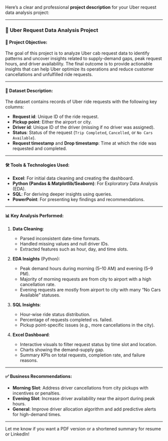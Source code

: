 Here’s a clear and professional **project description** for your Uber request data analysis project:

---

### 🚖 **Uber Request Data Analysis Project**

#### 📌 **Project Objective:**

The goal of this project is to analyze Uber cab request data to identify patterns and uncover insights related to supply-demand gaps, peak request hours, and driver availability. The final outcome is to provide actionable insights that can help Uber optimize its operations and reduce customer cancellations and unfulfilled ride requests.

---

#### 📂 **Dataset Description:**

The dataset contains records of Uber ride requests with the following key columns:

* **Request id**: Unique ID of the ride request.
* **Pickup point**: Either the airport or city.
* **Driver id**: Unique ID of the driver (missing if no driver was assigned).
* **Status**: Status of the request (`Trip Completed`, `Cancelled`, or `No Cars Available`).
* **Request timestamp** and **Drop timestamp**: Time at which the ride was requested and completed.

---

#### 🛠️ **Tools & Technologies Used:**

* **Excel**: For initial data cleaning and creating the dashboard.
* **Python (Pandas & Matplotlib/Seaborn)**: For Exploratory Data Analysis (EDA).
* **SQL**: For deriving deeper insights using queries.
* **PowerPoint**: For presenting key findings and recommendations.

---

#### 📊 **Key Analysis Performed:**

1. **Data Cleaning**:

   * Parsed inconsistent date-time formats.
   * Handled missing values and null driver IDs.
   * Extracted features such as hour, day, and time slots.

2. **EDA Insights** (Python):

   * Peak demand hours during morning (5–10 AM) and evening (5–9 PM).
   * Majority of morning requests are from city to airport with a high cancellation rate.
   * Evening requests are mostly from airport to city with many “No Cars Available” statuses.

3. **SQL Insights**:

   * Hour-wise ride status distribution.
   * Percentage of requests completed vs. failed.
   * Pickup point-specific issues (e.g., more cancellations in the city).

4. **Excel Dashboard**:

   * Interactive visuals to filter request status by time slot and location.
   * Charts showing the demand-supply gap.
   * Summary KPIs on total requests, completion rate, and failure reasons.

---

#### ✅ **Business Recommendations:**

* **Morning Slot**: Address driver cancellations from city pickups with incentives or penalties.
* **Evening Slot**: Increase driver availability near the airport during peak hours.
* **General**: Improve driver allocation algorithm and add predictive alerts for high-demand times.

---

Let me know if you want a PDF version or a shortened summary for resume or LinkedIn!
